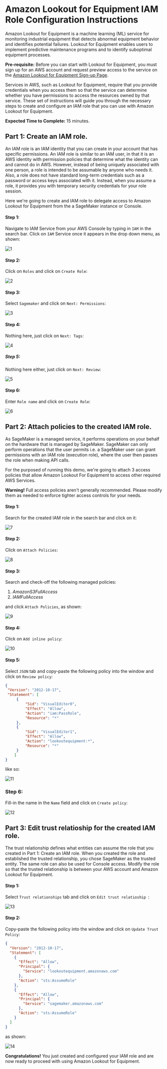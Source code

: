 # Amazon Lookout for Equipment IAM Role Configuration Instructions
Amazon Lookout for Equipment is a machine learning (ML) service for monitoring industrial equipment that detects abnormal equipment behavior and identifies potential failures. Lookout for Equipment enables users to implement predictive maintenance programs and to identify suboptimal equipment processes. 


**Pre-requisite:**
Before you can start with Lookout for Equipment, you must sign up for an AWS account and request preview access to the service on the [Amazon Lookout for Equipment Sign-up Page](https://pages.awscloud.com/Amazon-Lookout-for-Equipment-Preview.html). 

Services in AWS, such as Lookout for Equipment, require that you provide credentials when you access them so that the service can determine whether you have permissions to access the resources owned by that service. These set of instructions will guide you through the necessary steps to create and configure an IAM role that you can use with Amazon Lookout for Equipment.

**Expected Time to Complete:** 15 minutes. 

## Part 1: Create an IAM role.

An IAM role is an IAM identity that you can create in your account that has specific permissions. An IAM role is similar to an IAM user, in that it is an AWS identity with permission policies that determine what the identity can and cannot do in AWS. However, instead of being uniquely associated with one person, a role is intended to be assumable by anyone who needs it. Also, a role does not have standard long-term credentials such as a password or access keys associated with it. Instead, when you assume a role, it provides you with temporary security credentials for your role session. 

Here we're going to create and IAM role to delegate access to Amazon Lookout for Equipment from the a SageMaker instance or Console. 


#### Step 1: 
Navigate to IAM Service from your AWS Console by typing in `IAM` in the search bar. Click on `IAM` Service once it appears in the drop down menu, as shown:

![1](screenshots/1.png)


#### Step 2:
Click on `Roles` and click on `Create Role`:

![2](screenshots/2.png)


#### Step 3:
Select `Sagemaker` and click on `Next: Permissions`:

![3](screenshots/3.png)


#### Step 4:
Nothing here, just click on `Next: Tags`:

![4](screenshots/4.png)


##### Step 5:
Nothing here either, just click on `Next: Review`:

![5](screenshots/5.png)


#### Step 6:
Enter `Role name` and click on `Create Role`:

![6](screenshots/6.png)


## Part 2: Attach policies to the created IAM role.

As SageMaker is a managed service, it performs operations on your behalf on the hardware that is managed by SageMaker. SageMaker can only perform operations that the user permits i.e. a SageMaker user can grant permissions with an IAM role (execution role), where the user then passes the role when making API calls.

For the purposed of running this demo, we're going to attach 3 access policies that allow Amazon Lookout For Equipment to access other required AWS Services. 

**Warning!** Full access policies aren't generally recommended. Please modify them as needed to enforce tighter access controls for your needs.

#### Step 1:
Search for the created IAM role in the search bar and click on it:

![7](screenshots/7.png)


#### Step 2:
Click on `Attach Policies`:

![8](screenshots/8.png)


#### Step 3:
Search and check-off the following managed policies:
1. _AmazonS3FullAccess_
2. _IAMFullAccess_

and click `Attach Policies`, as shown:

![9](screenshots/9.png)


#### Step 4:
Click on `Add inline policy`:

![10](screenshots/10.png)


#### Step 5: 
Select `JSON` tab and copy-paste the following policy into the window and click on `Review policy`: 

```json
{
 "Version": "2012-10-17",
 "Statement": [
     {
         "Sid": "VisualEditor0",
         "Effect": "Allow",
         "Action": "iam:PassRole",
         "Resource": "*"
     },
     {
         "Sid": "VisualEditor1",
         "Effect": "Allow",
         "Action": "lookoutequipment:*",
         "Resource": "*"
     }
    ]
}
```

like so:

![11](screenshots/11.png)

### Step 6:
Fill-in the name in the `Name` field and click on `Create policy`:

![12](screenshots/12.png)


## Part 3: Edit trust relatioship for the created IAM role.

The trust relationship defines what entities can assume the role that you created in Part 1: Create an IAM role. When you created the role and established the trusted relationship, you chose SageMaker as the trusted entity. The same role can also be used for Console access. Modify the role so that the trusted relationship is between your AWS account and Amazon Lookout for Equipment. 


#### Step 1:
Select `Trust relationships` tab and click on `Edit trust relatioship `:

![13](screenshots/13.png)


#### Step 2:
Copy-paste the following policy into the window and click on `Update Trust Policy`:

```json
{
  "Version": "2012-10-17",
  "Statement": [
    {
      "Effect": "Allow",
      "Principal": {
        "Service": "lookoutequipment.amazonaws.com"
      },
      "Action": "sts:AssumeRole"
    },
    {
      "Effect": "Allow",
      "Principal": {
        "Service": "sagemaker.amazonaws.com"
      },
      "Action": "sts:AssumeRole"
    }
  ]
}
```

as shown:

![14](screenshots/14.png)


**Congratulations!** You just created and configured your IAM role and are now ready to proceed with using Amazon Lookout for Equipment.